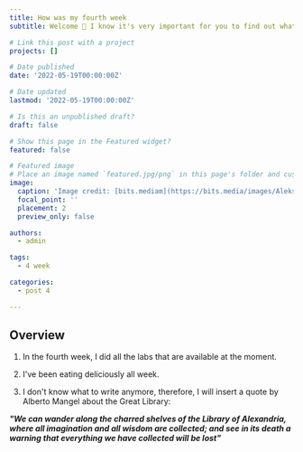 ```yaml
---
title: How was my fourth week
subtitle: Welcome 👋 I know it's very important for you to find out what happened to me in the fourth week

# Link this post with a project
projects: []

# Date published
date: '2022-05-19T00:00:00Z'

# Date updated
lastmod: '2022-05-19T00:00:00Z'

# Is this an unpublished draft?
draft: false

# Show this page in the Featured widget?
featured: false

# Featured image
# Place an image named `featured.jpg/png` in this page's folder and customize its options here.
image:
  caption: 'Image credit: [bits.mediam](https://bits.media/images/Aleksandriiskaya-biblioteka/Aleksandriyskaya-biblioteka_1.jpg)'
  focal_point: ''
  placement: 2
  preview_only: false

authors:
  - admin

tags:
  - 4 week

categories:
  - post 4

---
```


## Overview

1. In the fourth week, I did all the labs that are available at the moment.

2. I've been eating deliciously all week. 

3. I don't know what to write anymore, therefore, I will insert a quote by Alberto Mangel about the Great Library:

***"We can wander along the charred shelves of the Library of Alexandria, where all imagination and all wisdom are collected; and see in its death a warning that everything we have collected will be lost"***
